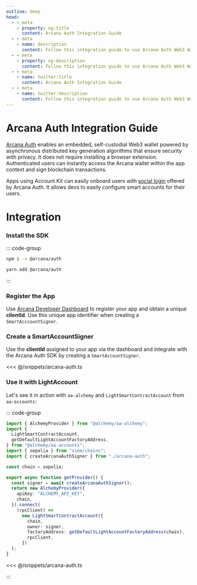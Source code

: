 ```yaml
---
outline: deep
head:
  - - meta
    - property: og:title
      content: Arcana Auth Integration Guide
  - - meta
    - name: description
      content: Follow this integration guide to use Arcana Auth Web3 Wallet Address as a signer with Account Kit, a vertically integrated stack for building apps that support ERC-4337.
  - - meta
    - property: og:description
      content: Follow this integration guide to use Arcana Auth Web3 Wallet Address as a signer with Account Kit, a vertically integrated stack for building apps that support ERC-4337.
  - - meta
    - name: twitter:title
      content: Arcana Auth Integration Guide
  - - meta
    - name: twitter:description
      content: Follow this integration guide to use Arcana Auth Web3 Wallet Address as a signer with Account Kit, a vertically integrated stack for building apps that support ERC-4337.
---
```


# Arcana Auth Integration Guide

[Arcana Auth](https://arcana.network) enables an embedded, self-custodial Web3 wallet powered by asynchronous distributed key generation algorithms that ensure security with privacy. It does not require installing a browser extension. Authenticated users can instantly access the Arcana wallet within the app context and sign blockchain transactions.

Apps using Account Kit can easily onboard users with [social login](https://docs.arcana.network/concepts/social-login) offered by Arcana Auth. It allows devs to easily configure smart accounts for their users.

# Integration

### Install the SDK

::: code-group

```bash [npm]
npm i -s @arcana/auth
```

```bash [yarn]
yarn add @arcana/auth
```

:::

### Register the App

Use [Arcana Developer Dashboard](https://dashboard.arcana.network) to register your app and obtain a unique **clientId**. Use this unique app identifier when creating a `SmartAcccountSigner`.

### Create a SmartAccountSigner

Use the **clientId** assigned to your app via the dashboard and integrate with the Arcana Auth SDK by creating a `SmartAccountSigner`.

<<< @/snippets/arcana-auth.ts

### Use it with LightAccount

Let's see it in action with `aa-alchemy` and `LightSmartContractAccount` from `aa-accounts`:

::: code-group

```ts [example.ts]
import { AlchemyProvider } from "@alchemy/aa-alchemy";
import {
  LightSmartContractAccount,
  getDefaultLightAccountFactoryAddress,
} from "@alchemy/aa-accounts";
import { sepolia } from "viem/chains";
import { createArcanaAuthSigner } from "./arcana-auth";

const chain = sepolia;

export async function getProvider() {
  const signer = await createArcanaAuthSigner();
  return new AlchemyProvider({
    apiKey: "ALCHEMY_API_KEY",
    chain,
  }).connect(
    (rpcClient) =>
      new LightSmartContractAccount({
        chain,
        owner: signer,
        factoryAddress: getDefaultLightAccountFactoryAddress(chain),
        rpcClient,
      })
  );
}
```

<<< @/snippets/arcana-auth.ts

:::

